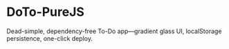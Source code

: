 # DoTo-PureJS
Dead-simple, dependency-free To-Do app—gradient glass UI, localStorage persistence, one-click deploy.
